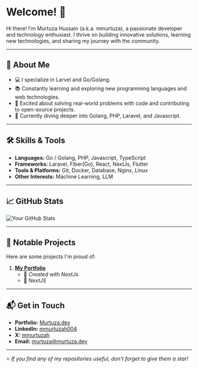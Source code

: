# Welcome! 👋

Hi there! I'm Murtuza Hussain (a.k.a. mmurtuza), a passionate developer and technology enthusiast. I thrive on building innovative solutions, learning new technologies, and sharing my journey with the community.

---

## 🌟 About Me

- 💻 I specialize in Larvel and Go/Golang.
- 📚 Constantly learning and exploring new programming languages and web technologies.
- 🚀 Excited about solving real-world problems with code and contributing to open-source projects.
- 🌱 Currently diving deeper into Golang, PHP, Laravel, and Javascript.

---

## 🛠️ Skills & Tools

- **Languages:** Go / Golang, PHP, Javascript, TypeScript
- **Frameworks:** Laravel, Fiber(Go), React, NextJs, Flutter
- **Tools & Platforms:** Git, Docker, Database, Nginx, Linux
- **Other Interests:** Machine Learning, LLM

---

## 📈 GitHub Stats

![Your GitHub Stats](https://github-readme-stats.vercel.app/api?username=mmurtuza&show_icons=true&theme=radical)

---

## 📂 Notable Projects

Here are some projects I'm proud of:

1. **[My Portfolio](https://murtuza.dev)**
   - 📌 *Created with NextJs.*
   - 🔧 *NextJS*


---

## 📬 Get in Touch

- **Portfolio:** [Murtuza.dev](https://murtuza.dev)
- **LinkedIn:** [mmurtuzah004](https://www.linkedin.com/in/mmurtuzah004/)
- **X:** [mmurtuzah](https://twitter.com/MMurtuzaH)
- **Email:** [murtuza@murtuza.dev](murtuza@murtuza.dev)

---

⭐️ *If you find any of my repositories useful, don't forget to give them a star!*
